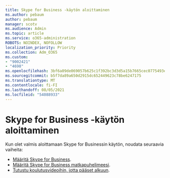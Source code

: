 ```yaml
---
title: Skype for Business -käytön aloittaminen
ms.author: pebaum
author: pebaum
manager: scotv
ms.audience: Admin
ms.topic: article
ms.service: o365-administration
ROBOTS: NOINDEX, NOFOLLOW
localization_priority: Priority
ms.collection: Adm_O365
ms.custom:
- "9002421"
- "4698"
ms.openlocfilehash: 3bf6a09de069057b625c1f392bc3d3d5a15b7665cec0775493e38fd47fbcf3f4
ms.sourcegitcommit: b5f7da89a650d2915dc652449623c78be6247175
ms.translationtype: MT
ms.contentlocale: fi-FI
ms.lasthandoff: 08/05/2021
ms.locfileid: "54088933"
---
```

# <a name="getting-started-using-skype-for-business"></a>Skype for Business -käytön aloittaminen

Kun olet valmis aloittamaan Skype for Businessin käytön, noudata seuraavia vaiheita:

- [Määritä Skype for Business](https://support.office.com/article/Set-up-Skype-for-Business-c0b4ef28-d281-4bb6-ba4d-50495d2ae24c).
- [Määritä Skype for Business matkapuhelimeesi](https://support.office.com/article/set-up-your-mobile-apps-985ab72b-47ed-4e0b-9ee5-7376263553ca).
- [Tutustu koulutusvideoihin, jotta pääset alkuun](https://support.office.com/article/video-download-and-install-skype-for-business-9162ae37-12f9-4971-bbbe-2e4a05590f36).
